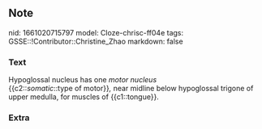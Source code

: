## Note
nid: 1661020715797
model: Cloze-chrisc-ff04e
tags: GSSE::!Contributor::Christine_Zhao
markdown: false

### Text
<div>
  <div>
    <div>
      <div>
        Hypoglossal nucleus has one <span style="font-style:
        italic;">motor nucleus</span>
      </div>
      <div>
        {{c2::<i>somatic</i>::type of motor}}<span style= 
        "font-style: italic;">,</span> near midline below
        hypoglossal trigone of upper medulla, for muscles of
        {{c1::tongue}}.
      </div>
    </div>
  </div>
</div>

### Extra


